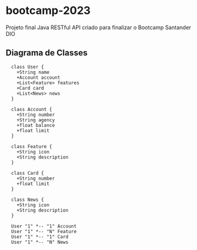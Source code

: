 # bootcamp-2023
Projeto final Java RESTful API criado para finalizar o Bootcamp Santander DIO

## Diagrama de Classes

```classDiagram
  class User {
    +String name
    +Account account
    +List<Feature> features
    +Card card
    +List<News> news
  }

  class Account {
    +String number
    +String agency
    +float balance
    +float limit
  }

  class Feature {
    +String icon
    +String description
  }

  class Card {
    +String number
    +float limit
  }

  class News {
    +String icon
    +String description
  }

  User "1" *-- "1" Account
  User "1" *-- "N" Feature
  User "1" *-- "1" Card
  User "1" *-- "N" News
```
